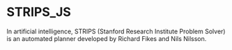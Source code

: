 # STRIPS_JS
In artificial intelligence, STRIPS (Stanford Research Institute Problem Solver) is an automated planner developed by Richard Fikes and Nils Nilsson.
